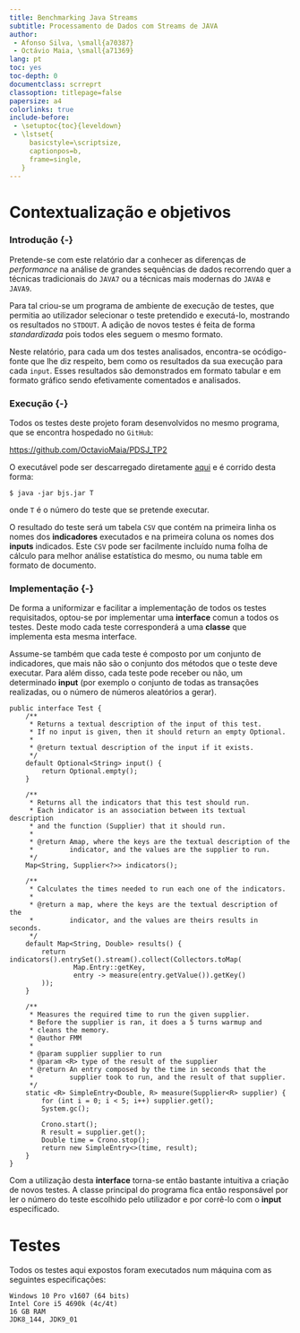 ```yaml
---
title: Benchmarking Java Streams
subtitle: Processamento de Dados com Streams de JAVA
author:
 - Afonso Silva, \small{a70387}
 - Octávio Maia, \small{a71369}
lang: pt
toc: yes
toc-depth: 0
documentclass: scrreprt
classoption: titlepage=false
papersize: a4
colorlinks: true
include-before:
 - \setuptoc{toc}{leveldown}
 - \lstset{
     basicstyle=\scriptsize,
     captionpos=b,
     frame=single,
   }
---
```


Contextualização e objetivos
============================

### Introdução {-}

Pretende-se com este relatório dar a conhecer as diferenças de *performance*
na análise de grandes sequências de dados recorrendo quer a técnicas
tradicionais do `JAVA7` ou a técnicas mais modernas do `JAVA8` e `JAVA9`.

Para tal criou-se um programa de ambiente de execução de testes, que permitia
ao utilizador selecionar o teste pretendido e executá-lo, mostrando os
resultados no `STDOUT`. A adição de novos testes é feita de forma
*standardizada* pois todos eles seguem o mesmo formato.

Neste relatório, para cada um dos testes analisados, encontra-se ocódigo-fonte
que lhe diz respeito, bem como os resultados da sua execução para cada
`input`. Esses resultados são demonstrados em formato tabular e em formato
gráfico sendo efetivamente comentados e analisados.

### Execução {-}

Todos os testes deste projeto foram desenvolvidos no mesmo programa, que se
encontra hospedado no `GitHub`:

<https://github.com/OctavioMaia/PDSJ_TP2>

O executável pode ser descarregado diretamente
[aqui](https://github.com/OctavioMaia/PDSJ_TP2/blob/master/bjs.jar?raw=true) e
é corrido desta forma:

	$ java -jar bjs.jar T

onde `T` é o número do teste que se pretende executar.

O resultado do teste será um tabela `CSV` que contém na primeira linha os
nomes dos **indicadores** executados e na primeira coluna os nomes dos
**inputs** indicados. Este `CSV` pode ser facilmente incluído numa folha de
cálculo para melhor análise estatística do mesmo, ou numa table em formato de
documento.

### Implementação {-}

De forma a uniformizar e facilitar a implementação de todos os testes
requisitados, optou-se por implementar uma **interface** comun a todos os
testes. Deste modo cada teste corresponderá a uma **classe** que implementa
esta mesma interface.

Assume-se também que cada teste é composto por um conjunto de indicadores, que
mais não são o conjunto dos métodos que o teste deve executar. Para além disso,
cada teste pode receber ou não, um determinado **input** (por exemplo o
conjunto de todas as transações realizadas, ou o número de números aleatórios a
gerar).


```{.java}
public interface Test {
    /**
     * Returns a textual description of the input of this test.
     * If no input is given, then it should return an empty Optional.
     *
     * @return textual description of the input if it exists.
     */
    default Optional<String> input() {
        return Optional.empty();
    }

    /**
     * Returns all the indicators that this test should run.
     * Each indicator is an association between its textual description
     * and the function (Supplier) that it should run.
     *
     * @return Amap, where the keys are the textual description of the
     *         indicator, and the values are the supplier to run.
     */
    Map<String, Supplier<?>> indicators();

    /**
     * Calculates the times needed to run each one of the indicators.
     *
     * @return a map, where the keys are the textual description of the
     *         indicator, and the values are theirs results in seconds.
     */
    default Map<String, Double> results() {
        return indicators().entrySet().stream().collect(Collectors.toMap(
                Map.Entry::getKey,
                entry -> measure(entry.getValue()).getKey()
        ));
    }

    /**
     * Measures the required time to run the given supplier.
     * Before the supplier is ran, it does a 5 turns warmup and
     * cleans the memory.
     * @author FMM
     *
     * @param supplier supplier to run
     * @param <R> type of the result of the supplier
     * @return An entry composed by the time in seconds that the
     *         supplier took to run, and the result of that supplier.
     */
    static <R> SimpleEntry<Double, R> measure(Supplier<R> supplier) {
        for (int i = 0; i < 5; i++) supplier.get();
        System.gc();

        Crono.start();
        R result = supplier.get();
        Double time = Crono.stop();
        return new SimpleEntry<>(time, result);
    }
}
```

Com a utilização desta **interface** torna-se então bastante intuitiva a
criação de novos testes. A classe principal do programa fica então responsável
por ler o número do teste escolhido pelo utilizador e por corrê-lo com o
**input** especificado.


Testes
======

Todos os testes aqui expostos foram executados num máquina com as seguintes
especificações:

    Windows 10 Pro v1607 (64 bits)
    Intel Core i5 4690k (4c/4t)
    16 GB RAM
    JDK8_144, JDK9_01
